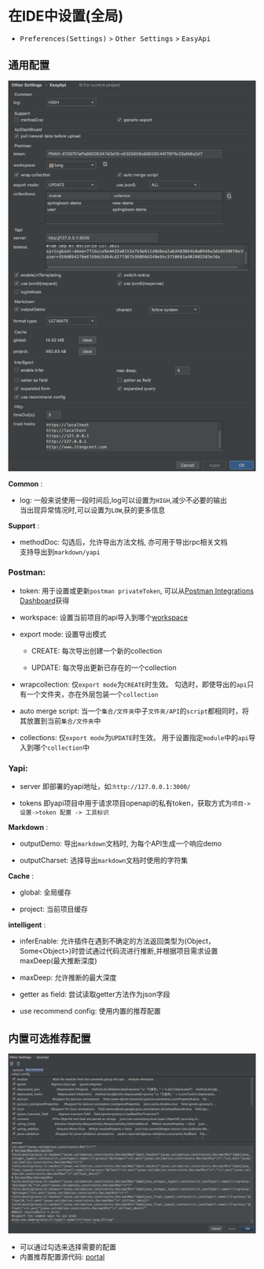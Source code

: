 
# 在IDE中设置(全局)

- <kbd>Preferences(Settings)</kbd> > <kbd>Other Settings</kbd> > <kbd>EasyApi</kbd>

## 通用配置

![avatar](/asset/idea-general.png)

**Common** :

 - log: 一般来说使用一段时间后,log可以设置为`HIGH`,减少不必要的输出<br>当出现异常情况时,可以设置为`LOW`,获的更多信息

**Support** :

 - methodDoc: 勾选后，允许导出方法文档, 亦可用于导出rpc相关文档<br>
 支持导出到`markdown/yapi`

### Postman:

 - token: 用于设置或更新`postman privateToken`, 可以从[Postman Integrations Dashboard](https://go.postman.co/integrations/services/pm_pro_api)获得 

 - workspace: 设置当前项目的api导入到哪个[workspace](https://web.postman.co/workspaces)

 - export mode: 设置导出模式
    
    - CREATE: 每次导出创建一个新的collection

    - UPDATE: 每次导出更新已存在的一个collection

 - wrapcollection: 仅`export mode`为`CREATE`时生效。 勾选时，即使导出的`api`只有一个文件夹，亦在外层包装一个`collection`

 - auto merge script: 当一个`集合/文件夹`中子`文件夹/API`的`script`都相同时，将其放置到当前`集合/文件夹`中

 - collections: 仅`export mode`为`UPDATE`时生效。 用于设置指定`module`中的`api`导入到哪个`collection`中

### Yapi:

 - server 即部署的yapi地址，如:`http://127.0.0.1:3000/`

 - tokens 即yapi项目中用于请求项目openapi的私有token，获取方式为`项目->设置->token 配置 -> 工具标识`

**Markdown** :

 - outputDemo: 导出`markdown`文档时, 为每个API生成一个响应demo

 - outputCharset: 选择导出`markdown`文档时使用的字符集

**Cache** :

 - global: 全局缓存

 - project: 当前项目缓存

**intelligent** :

 - inferEnable: 允许插件在遇到不确定的方法返回类型为(Object，Some\<Object>)时尝试通过代码流进行推断,并根据项目需求设置maxDeep(最大推断深度)

 - maxDeep: 允许推断的最大深度

 - getter as field: 尝试读取getter方法作为json字段

 - use recommend config: 使用内置的推荐配置


## 内置可选推荐配置

![avatar](/asset/idea-recommend.png)

- 可以通过勾选来选择需要的配置
- 内置推荐配置源代码: [portal](https://github.com/tangcent/easy-yapi/blob/master/idea-plugin/src/main/resources/.recommend.easy.api.config)